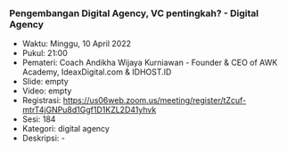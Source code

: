 ### Pengembangan Digital Agency, VC pentingkah? - Digital Agency

- Waktu: Minggu, 10 April 2022
- Pukul: 21:00
- Pemateri: Coach Andikha Wijaya Kurniawan - Founder & CEO of AWK Academy, IdeaxDigital.com & IDHOST.ID
- Slide: empty
- Video: empty
- Registrasi: https://us06web.zoom.us/meeting/register/tZcuf-mtrT4jGNPu8d1Ggf1D1KZL2D41yhvk
- Sesi: 184
- Kategori: digital agency
- Deskripsi: -
